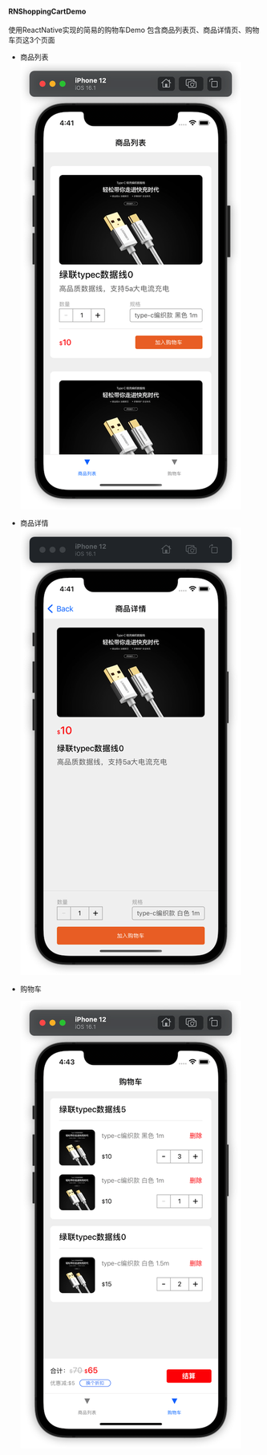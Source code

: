 #### RNShoppingCartDemo
使用ReactNative实现的简易的购物车Demo
包含商品列表页、商品详情页、购物车页这3个页面

- 商品列表
  ![商品列表](/screenshot/goodsList.png?raw=true)

- 商品详情
  ![商品详情](/screenshot/goodsDetail.png?raw=true)

- 购物车

  ![购物车](/screenshot/shoppingCart.png?raw=true)
